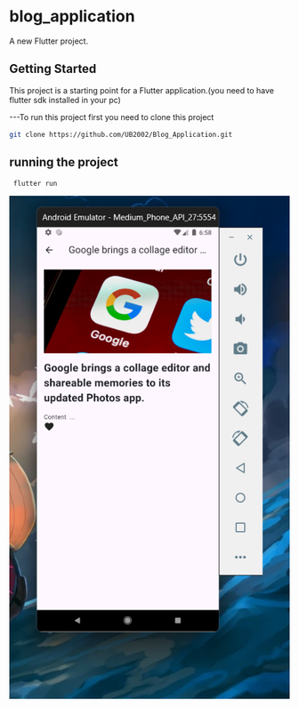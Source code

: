 # blog_application

A new Flutter project.

## Getting Started

This project is a starting point for a Flutter application.(you need to have flutter sdk installed in your pc)

 ---To run this project first you need to clone this project

  ```sh
  git clone https://github.com/UB2002/Blog_Application.git 
  ```
## running the project

```sh
 flutter run
```

![Screenshot (41)](https://github.com/UB2002/Blog_Application/blob/main/Screenshot%202024-08-16%20185854.png)

